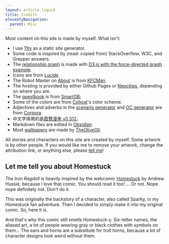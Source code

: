```yaml
---
layout: article.liquid
title: Credits
eleventyNavigation:
  parent: Misc
---
```


Most content on this site is made by myself. What isn't:

- I use [11ty](https://11ty.dev) as a static site generator.
- Some code is inspired by (read: copied from) StackOverflow, W3C, and Grepper answers.
- The [relationship graph](/characters/relationships/) is made with [D3.js with the force-directed graph example](https://observablehq.com/@d3/disjoint-force-directed-graph/2).
- Icons are from [Lucide](https://lucide.dev).
- The Robot Master on [About](/about/) is from [KFCMan](https://kunfucutsman.neocities.org/fun/robot-master-maker/).
- The hosting is provided by either Github Pages or [Neocities](https://neocities.org), depending on where you are.
- The [guestbook](/contact/) is from [SmartGB](https://www.smartgb.com/);
- Some of the colors are from [Cohost](https://cohost.org)'s color scheme.
- Adjectives and adverbs in the [scenario generator](/fun/scenarios/) and [OC generator](/fun/generator/) are from [Corpora](https://github.com/dariusk/corpora).
- 中文字体用的是[霞鹜漫黑 v0.312](https://github.com/lxgw/LxgwMarkerGothic)。
- Markdown files are edited in [Obsidian](https://obsidian.md).
- Most [wallpapers](/fun/wallpapers/) are made by [TheOliveOli](https://theoliveoli.blahaj.land/).

All stories and characters on this site are created by myself. Some artwork is by other people. If you would like me to remove your artwork, change the attribution link, or anything else, please [tell me](/contact/)!

## Let me tell you about Homestuck

*The Iron Ragdoll* is heavily inspired by the webcomic [Homestuck](https://www.homestuck.com) by Andrew Hussie, because I love that comic. You should read it too! … Or not. Nope nope definitely not. Don't do it.

This was originally the backstory of a character, also called Sparky, in my Homestuck fan adventure. Then I decided to simply make it into my original comic. So, here it is.

And that's why this comic still smells Homestuck-y. Six-letter names, the aliased art, a lot of people wearing gray or black clothes with symbols on them… The ears and horns are a substitute for troll horns, because a lot of character designs look weird without them.
